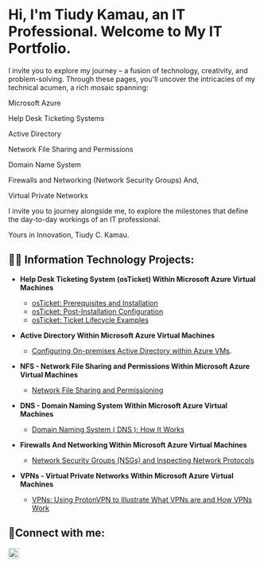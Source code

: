 <h1> Hi, I'm Tiudy Kamau, an IT Professional. Welcome to My IT Portfolio. </h1>
I invite you to explore my journey – a fusion of technology, creativity, and problem-solving. Through these pages, you'll uncover the intricacies of my technical acumen, a rich mosaic spanning: 

Microsoft Azure 

Help Desk Ticketing Systems 

Active Directory 

Network File Sharing and Permissions 

Domain Name System 

Firewalls and Networking (Network Security Groups) And, 

Virtual Private Networks 

I invite you to journey alongside me, to explore the milestones that define the day-to-day workings of an IT professional.  

Yours in Innovation, Tiudy C. Kamau.                                                                                                                            

 
<h2>👨‍💻 Information Technology Projects:</h2>

- <b> Help Desk Ticketing System (osTicket) Within Microsoft Azure Virtual Machines</b>
  - [osTicket: Prerequisites and Installation](https://github.com/teeckay/osticket-prereqs)
  - [osTicket: Post-Installation Configuration](https://github.com/teeckay/post-install-config)
  - [osTicket: Ticket Lifecycle Examples](https://github.com/teeckay/ticket-lifecycle)
    
- <b> Active Directory Within Microsoft Azure Virtual Machines</b>
  - [Configuring On-premises Active Directory within Azure VMs](https://github.com/teeckay/configure-ad).
    
- <b> NFS - Network File Sharing and Permissions Within Microsoft Azure Virtual Machines</b>
  - [Network File Sharing and Permissioning](https://github.com/teeckay/Network-File-Shares-and-Permissions)
  
- <b> DNS - Domain Naming System  Within Microsoft Azure Virtual Machines</b>
  - [Domain Naming System ( DNS ): How It Works](https://github.com/teeckay/DNS)
    
- <b>Firewalls And Networking Within Microsoft Azure Virtual Machines</b>
  - [Network Security Groups (NSGs) and Inspecting Network Protocols](https://github.com/teeckay/azure-network-protocols)
   
- <b> VPNs - Virtual Private Networks Within Microsoft Azure Virtual Machines </b>
  - [VPNs: Using ProtonVPN to Illustrate What VPNs are and How VPNs Work](https://github.com/teeckay/VPNs)

<h2>🤳Connect with me:</h2>


[<img align="left" alt="Josh | LinkedIn" width="22px" src="https://cdn.jsdelivr.net/npm/simple-icons@v3/icons/linkedin.svg" />][linkedin]


[linkedin]: https://www.linkedin.com/in/tiudy-kamau-itguy/
